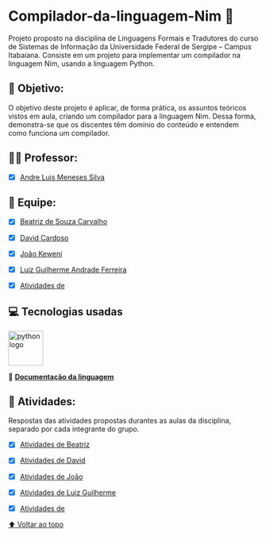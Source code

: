  # Compilador-da-linguagem-Nim 👑

Projeto proposto na disciplina de Linguagens Formais e Tradutores do curso de Sistemas de Informação da Universidade Federal de Sergipe – Campus Itabaiana. Consiste em um projeto para implementar um compilador na linguagem Nim, usando a linguagem Python. 


## 📌 Objetivo:
O objetivo deste projeto é aplicar, de forma prática, os assuntos teóricos vistos em aula, criando um compilador para a linguagem Nim. Dessa forma, demonstra-se que os discentes têm domínio do conteúdo e entendem como funciona um compilador.


## 🧑‍🏫 Professor:
- [x] [Andre Luis Meneses Silva](https://github.com/andreluisms)

## 📖 Equipe:

- [x] [Beatriz de Souza Carvalho](https://github.com/BeatrizSouz)
- [x] [David Cardoso](URL_do_link)
- [X] [João Keweni](URL_do_link)
- [x] [Luiz Guilherme Andrade Ferreira](URL_do_link)
- [X] [Atividades de  ](URL_do_link)


## 💻 Tecnologias usadas 
<img src="https://cdn.jsdelivr.net/gh/devicons/devicon@latest/icons/python/python-original-wordmark.svg" alt="python logo" width="70">

📑 [<strong >Documentação da linguagem</strong> ](https://nim-lang.org/documentation.html)                                                   

## 📝 Atividades:
Respostas das atividades propostas durantes as aulas da disciplina, separado por cada integrante do grupo.

- [x] [Atividades de Beatriz](URL_do_link)
- [x] [Atividades de David ](URL_do_link)
- [X] [Atividades de João](URL_do_link)
- [x] [Atividades de Luiz Guilherme ](URL_do_link)
- [x] [Atividades de  ](URL_do_link)




[⬆ Voltar ao topo](#Compilador-da-linguagem-Nim)<br>
